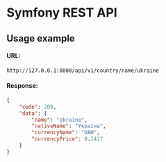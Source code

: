 # Symfony REST API

## Usage example

#### URL:
```http://127.0.0.1:8000/api/v1/country/name/ukraine```
#### Response:
```json
{
    "code": 200,
    "data": {
        "name": "Ukraine",
        "nativeName": "Україна",
        "currencyName": "UAH",
        "currencyPrice": 0.1417
    }
}
```